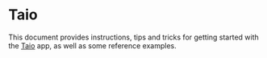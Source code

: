 # Taio

This document provides instructions, tips and tricks for getting started with the [Taio](https://apps.apple.com/us/app/id1527036273) app, as well as some reference examples.